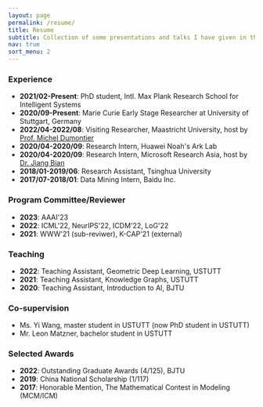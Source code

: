 ```yaml
---
layout: page
permalink: /resume/
title: Resume
subtitle: Collection of some presentations and talks I have given in the past.
nav: true
sort_menu: 2
---
```

### Experience

- **2021/02-Present**: PhD student, Intl. Max Plank Research School for Intelligent Systems
- **2020/09-Present**: Marie Curie Early Stage Researcher at University of Stuttgart, Germany
- **2022/04-2022/08**: Visiting Researcher, Maastricht University, host by [Prof. Michel Dumontier](https://scholar.google.com/citations?user=vyofzOcAAAAJ&hl=en)
- **2020/04-2020/09**: Research Intern, Huawei Noah's Ark Lab
- **2020/04-2020/09**: Research Intern, Microsoft Research Asia, host by [Dr. Jiang Bian](https://www.microsoft.com/en-us/research/people/jiabia/)
- **2018/01-2019/06**: Research Assistant,  Tsinghua University
- **2017/07-2018/01**: Data Mining Intern, Baidu Inc.


### Program Committee/Reviewer
- **2023**: AAAI'23
- **2022**: ICML'22, NeurIPS'22, ICDM'22, LoG'22
- **2021**: WWW'21 (sub-reviwer), K-CAP'21 (external)

### Teaching
- **2022**: Teaching Assistant, Geometric Deep Learning, USTUTT
- **2021**: Teaching Assistant, Knowledge Graphs, USTUTT
- **2020**: Teaching Assistant, Introduction to AI, BJTU


### Co-supervision
- Ms. Yi Wang, master student in USTUTT (now PhD student in USTUTT)
- Mr. Leon Matzner, bachelor student in USTUTT

### Selected Awards
- **2022**: Outstanding Graduate Awards (4/125), BJTU
- **2019**: China National Scholarship (1/117)
- **2017**: Honorable Mention, The Mathematical Contest in Modeling (MCM/ICM)
